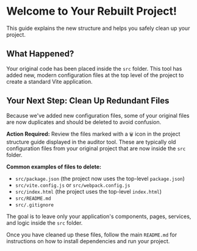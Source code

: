 # Welcome to Your Rebuilt Project!

This guide explains the new structure and helps you safely clean up your project.

## What Happened?

Your original code has been placed inside the `src` folder. This tool has added new, modern configuration files at the top level of the project to create a standard Vite application.

## Your Next Step: Clean Up Redundant Files

Because we've added new configuration files, some of your original files are now duplicates and should be deleted to avoid confusion.

**Action Required:** Review the files marked with a `🗑️` icon in the project structure guide displayed in the auditor tool. These are typically old configuration files from your original project that are now inside the `src` folder.

**Common examples of files to delete:**
*   `src/package.json` (the project now uses the top-level `package.json`)
*   `src/vite.config.js` or `src/webpack.config.js`
*   `src/index.html` (the project uses the top-level `index.html`)
*   `src/README.md`
*   `src/.gitignore`

The goal is to leave only your application's components, pages, services, and logic inside the `src` folder.

Once you have cleaned up these files, follow the main `README.md` for instructions on how to install dependencies and run your project.